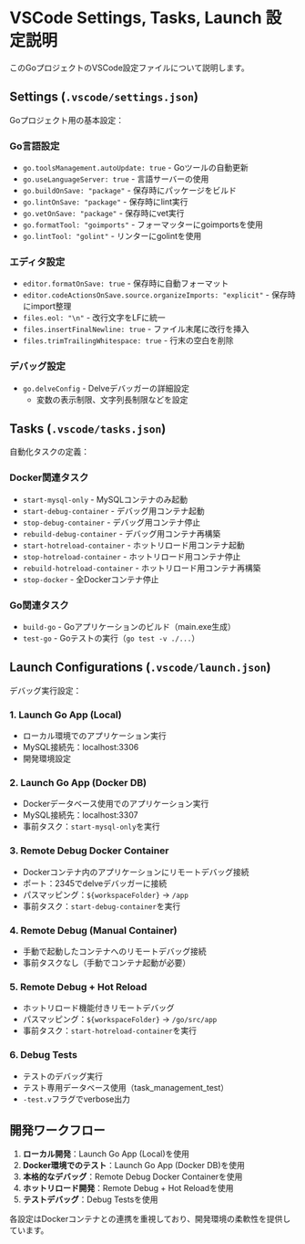 # VSCode Settings, Tasks, Launch 設定説明

このGoプロジェクトのVSCode設定ファイルについて説明します。

## Settings (`.vscode/settings.json`)

Goプロジェクト用の基本設定：

### Go言語設定
- `go.toolsManagement.autoUpdate: true` - Goツールの自動更新
- `go.useLanguageServer: true` - 言語サーバーの使用
- `go.buildOnSave: "package"` - 保存時にパッケージをビルド
- `go.lintOnSave: "package"` - 保存時にlint実行
- `go.vetOnSave: "package"` - 保存時にvet実行
- `go.formatTool: "goimports"` - フォーマッターにgoimportsを使用
- `go.lintTool: "golint"` - リンターにgolintを使用

### エディタ設定
- `editor.formatOnSave: true` - 保存時に自動フォーマット
- `editor.codeActionsOnSave.source.organizeImports: "explicit"` - 保存時にimport整理
- `files.eol: "\n"` - 改行文字をLFに統一
- `files.insertFinalNewline: true` - ファイル末尾に改行を挿入
- `files.trimTrailingWhitespace: true` - 行末の空白を削除

### デバッグ設定
- `go.delveConfig` - Delveデバッガーの詳細設定
  - 変数の表示制限、文字列長制限などを設定

## Tasks (`.vscode/tasks.json`)

自動化タスクの定義：

### Docker関連タスク
- `start-mysql-only` - MySQLコンテナのみ起動
- `start-debug-container` - デバッグ用コンテナ起動
- `stop-debug-container` - デバッグ用コンテナ停止
- `rebuild-debug-container` - デバッグ用コンテナ再構築
- `start-hotreload-container` - ホットリロード用コンテナ起動
- `stop-hotreload-container` - ホットリロード用コンテナ停止
- `rebuild-hotreload-container` - ホットリロード用コンテナ再構築
- `stop-docker` - 全Dockerコンテナ停止

### Go関連タスク
- `build-go` - Goアプリケーションのビルド（main.exe生成）
- `test-go` - Goテストの実行（`go test -v ./...`）

## Launch Configurations (`.vscode/launch.json`)

デバッグ実行設定：

### 1. Launch Go App (Local)
- ローカル環境でのアプリケーション実行
- MySQL接続先：localhost:3306
- 開発環境設定

### 2. Launch Go App (Docker DB)
- Dockerデータベース使用でのアプリケーション実行
- MySQL接続先：localhost:3307
- 事前タスク：`start-mysql-only`を実行

### 3. Remote Debug Docker Container
- Dockerコンテナ内のアプリケーションにリモートデバッグ接続
- ポート：2345でdelveデバッガーに接続
- パスマッピング：`${workspaceFolder}` → `/app`
- 事前タスク：`start-debug-container`を実行

### 4. Remote Debug (Manual Container)
- 手動で起動したコンテナへのリモートデバッグ接続
- 事前タスクなし（手動でコンテナ起動が必要）

### 5. Remote Debug + Hot Reload
- ホットリロード機能付きリモートデバッグ
- パスマッピング：`${workspaceFolder}` → `/go/src/app`
- 事前タスク：`start-hotreload-container`を実行

### 6. Debug Tests
- テストのデバッグ実行
- テスト専用データベース使用（task_management_test）
- `-test.v`フラグでverbose出力

## 開発ワークフロー

1. **ローカル開発**：Launch Go App (Local)を使用
2. **Docker環境でのテスト**：Launch Go App (Docker DB)を使用
3. **本格的なデバッグ**：Remote Debug Docker Containerを使用
4. **ホットリロード開発**：Remote Debug + Hot Reloadを使用
5. **テストデバッグ**：Debug Testsを使用

各設定はDockerコンテナとの連携を重視しており、開発環境の柔軟性を提供しています。
